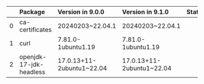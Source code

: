 <!-- markdown-link-check-disable -->

|    | Package                 | Version in 9.0.0          | Version in 9.1.0          | Status   |
|---:|:------------------------|:--------------------------|:--------------------------|:---------|
|  0 | ca-certificates         | 20240203~22.04.1          | 20240203~22.04.1          |          |
|  1 | curl                    | 7.81.0-1ubuntu1.19        | 7.81.0-1ubuntu1.19        |          |
|  2 | openjdk-17-jdk-headless | 17.0.13+11-2ubuntu1~22.04 | 17.0.13+11-2ubuntu1~22.04 |          |